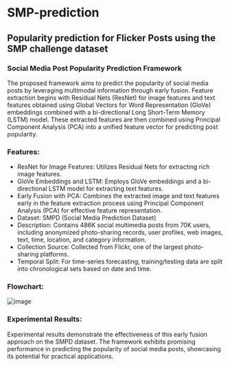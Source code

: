 # SMP-prediction
## Popularity prediction for Flicker Posts using the SMP challenge dataset
### Social Media Post Popularity Prediction Framework
The proposed framework aims to predict the popularity of social media posts by leveraging multimodal information through early fusion. Feature extraction begins with Residual Nets (ResNet) for image features and text features obtained using Global Vectors for Word Representation (GloVe) embeddings combined with a bi-directional Long Short-Term Memory (LSTM) model. These extracted features are then combined using Principal Component Analysis (PCA) into a unified feature vector for predicting post popularity.

### Features:
* ResNet for Image Features: Utilizes Residual Nets for extracting rich image features.
* GloVe Embeddings and LSTM: Employs GloVe embeddings and a bi-directional LSTM model for extracting text features.
* Early Fusion with PCA: Combines the extracted image and text features early in the feature extraction process using Principal Component Analysis (PCA) for effective feature representation.
* Dataset: SMPD (Social Media Prediction Dataset)
* Description: Contains 486K social multimedia posts from 70K users, including anonymized photo-sharing records, user profiles, web images, text, time, location, and category information.
* Collection Source: Collected from Flickr, one of the largest photo-sharing platforms.
* Temporal Split: For time-series forecasting, training/testing data are split into chronological sets based on date and time.
### Flowchart: 
![image](https://github.com/A5hw1nneg1/SMP-prediction/assets/96017158/dc7b114c-ae76-4094-9a06-454f4f911036)

### Experimental Results:
Experimental results demonstrate the effectiveness of this early fusion approach on the SMPD dataset. The framework exhibits promising performance in predicting the popularity of social media posts, showcasing its potential for practical applications.
